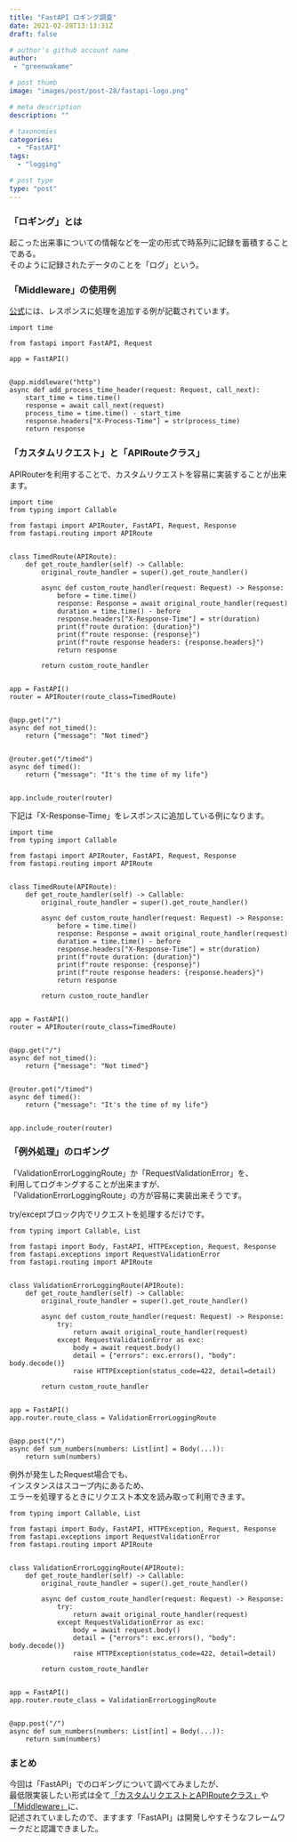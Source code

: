 ```yaml
---
title: "FastAPI ロギング調査"
date: 2021-02-28T13:13:31Z
draft: false

# author's github account name
author:
 - "greenwakame"

# post thumb
image: "images/post/post-28/fastapi-logo.png"

# meta description
description: ""

# taxonomies
categories: 
  - "FastAPI"
tags:
  - "logging"

# post type
type: "post"
---
```


### 「ロギング」とは
起こった出来事についての情報などを一定の形式で時系列に記録を蓄積することである。  
そのように記録されたデータのことを「ログ」という。

### 「Middleware」の使用例
[公式](https://fastapi.tiangolo.com/tutorial/middleware/)には、レスポンスに処理を追加する例が記載されています。

```
import time

from fastapi import FastAPI, Request

app = FastAPI()


@app.middleware("http")
async def add_process_time_header(request: Request, call_next):
    start_time = time.time()
    response = await call_next(request)
    process_time = time.time() - start_time
    response.headers["X-Process-Time"] = str(process_time)
    return response
```

### 「カスタムリクエスト」と「APIRouteクラス」
APIRouterを利用することで、カスタムリクエストを容易に実装することが出来ます。

```
import time
from typing import Callable

from fastapi import APIRouter, FastAPI, Request, Response
from fastapi.routing import APIRoute


class TimedRoute(APIRoute):
    def get_route_handler(self) -> Callable:
        original_route_handler = super().get_route_handler()

        async def custom_route_handler(request: Request) -> Response:
            before = time.time()
            response: Response = await original_route_handler(request)
            duration = time.time() - before
            response.headers["X-Response-Time"] = str(duration)
            print(f"route duration: {duration}")
            print(f"route response: {response}")
            print(f"route response headers: {response.headers}")
            return response

        return custom_route_handler


app = FastAPI()
router = APIRouter(route_class=TimedRoute)


@app.get("/")
async def not_timed():
    return {"message": "Not timed"}


@router.get("/timed")
async def timed():
    return {"message": "It's the time of my life"}


app.include_router(router)
```

下記は「X-Response-Time」をレスポンスに追加している例になります。

```
import time
from typing import Callable

from fastapi import APIRouter, FastAPI, Request, Response
from fastapi.routing import APIRoute


class TimedRoute(APIRoute):
    def get_route_handler(self) -> Callable:
        original_route_handler = super().get_route_handler()

        async def custom_route_handler(request: Request) -> Response:
            before = time.time()
            response: Response = await original_route_handler(request)
            duration = time.time() - before
            response.headers["X-Response-Time"] = str(duration)
            print(f"route duration: {duration}")
            print(f"route response: {response}")
            print(f"route response headers: {response.headers}")
            return response

        return custom_route_handler


app = FastAPI()
router = APIRouter(route_class=TimedRoute)


@app.get("/")
async def not_timed():
    return {"message": "Not timed"}


@router.get("/timed")
async def timed():
    return {"message": "It's the time of my life"}


app.include_router(router)
```

### 「例外処理」のロギング
「ValidationErrorLoggingRoute」か「RequestValidationError」を、  
利用してログキングすることが出来ますが、  
「ValidationErrorLoggingRoute」の方が容易に実装出来そうです。

try/exceptブロック内でリクエストを処理するだけです。

```
from typing import Callable, List

from fastapi import Body, FastAPI, HTTPException, Request, Response
from fastapi.exceptions import RequestValidationError
from fastapi.routing import APIRoute


class ValidationErrorLoggingRoute(APIRoute):
    def get_route_handler(self) -> Callable:
        original_route_handler = super().get_route_handler()

        async def custom_route_handler(request: Request) -> Response:
            try:
                return await original_route_handler(request)
            except RequestValidationError as exc:
                body = await request.body()
                detail = {"errors": exc.errors(), "body": body.decode()}
                raise HTTPException(status_code=422, detail=detail)

        return custom_route_handler


app = FastAPI()
app.router.route_class = ValidationErrorLoggingRoute


@app.post("/")
async def sum_numbers(numbers: List[int] = Body(...)):
    return sum(numbers)
```

例外が発生したRequest場合でも、  
インスタンスはスコープ内にあるため、  
エラーを処理するときにリクエスト本文を読み取って利用できます。

```
from typing import Callable, List

from fastapi import Body, FastAPI, HTTPException, Request, Response
from fastapi.exceptions import RequestValidationError
from fastapi.routing import APIRoute


class ValidationErrorLoggingRoute(APIRoute):
    def get_route_handler(self) -> Callable:
        original_route_handler = super().get_route_handler()

        async def custom_route_handler(request: Request) -> Response:
            try:
                return await original_route_handler(request)
            except RequestValidationError as exc:
                body = await request.body()
                detail = {"errors": exc.errors(), "body": body.decode()}
                raise HTTPException(status_code=422, detail=detail)

        return custom_route_handler


app = FastAPI()
app.router.route_class = ValidationErrorLoggingRoute


@app.post("/")
async def sum_numbers(numbers: List[int] = Body(...)):
    return sum(numbers)
```

### まとめ
今回は「FastAPI」でのロギングについて調べてみましたが、  
最低限実装したい形式は全て[「カスタムリクエストとAPIRouteクラス」](https://fastapi.tiangolo.com/advanced/custom-request-and-route/)や[「Middleware」](https://fastapi.tiangolo.com/tutorial/middleware/)に、  
記述されていましたので、ますます「FastAPI」は開発しやすそうなフレームワークだと認識できました。